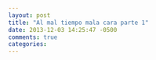 ```yaml
---
layout: post
title: "Al mal tiempo mala cara parte 1"
date: 2013-12-03 14:25:47 -0500
comments: true
categories: 
---
```

